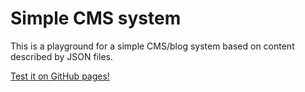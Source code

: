 # Simple CMS system

This is a playground for a simple CMS/blog system based on content described by JSON files.

[Test it on GitHub pages!](chrisafaik.github.io/blogg/assets/index.html)
